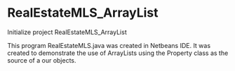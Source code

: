 # RealEstateMLS_ArrayList
Initialize project RealEstateMLS_ArrayList

This program RealEstateMLS.java was created in Netbeans IDE. It was created to demonstrate the use of  ArrayLists using 
the Property class as the source of a our objects.
